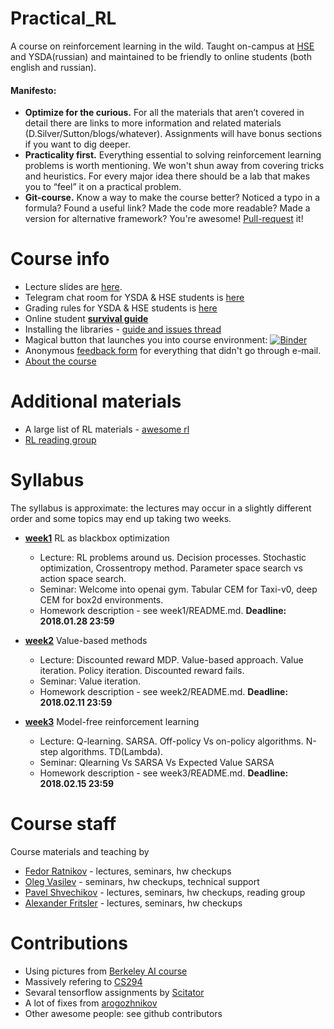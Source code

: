 # Practical_RL
A course on reinforcement learning in the wild.
Taught on-campus at [HSE](https://cs.hse.ru) and YSDA(russian)  and maintained to be friendly to online students (both english and russian).


#### Manifesto:
* __Optimize for the curious.__ For all the materials that aren’t covered in detail there are links to more information and related materials (D.Silver/Sutton/blogs/whatever). Assignments will have bonus sections if you want to dig deeper.
* __Practicality first.__ Everything essential to solving reinforcement learning problems is worth mentioning. We won't shun away from covering tricks and heuristics. For every major idea there should be a lab that makes you to “feel” it on a practical problem.
* __Git-course.__ Know a way to make the course better? Noticed a typo in a formula? Found a useful link? Made the code more readable? Made a version for alternative framework? You're awesome! [Pull-request](https://help.github.com/articles/about-pull-requests/) it!

# Course info
* Lecture slides are [here](https://yadi.sk/d/loPpY45J3EAYfU).
* Telegram chat room for YSDA & HSE students is [here](https://t.me/rlspring18)
* Grading rules for YSDA & HSE students is [here](https://github.com/yandexdataschool/Practical_RL/blob/master/GRADING.md)
* Online student __[survival guide](https://github.com/yandexdataschool/Practical_RL/wiki/Online-student's-survival-guide)__
* Installing the libraries - [guide and issues thread](https://github.com/yandexdataschool/Practical_RL/issues/1)
* Magical button that launches you into course environment: [![Binder](https://mybinder.org/badge.svg)](https://mybinder.org/v2/gh/yandexdataschool/Practical_RL/master)
* Anonymous [feedback form](https://docs.google.com/forms/d/e/1FAIpQLSdurWw97Sm9xCyYwC8g3iB5EibITnoPJW2IkOVQYE_kcXPh6Q/viewform) for everything that didn't go through e-mail.
* [About the course](https://github.com/yandexdataschool/Practical_RL/wiki/Practical-RL)

# Additional materials
* A large list of RL materials - [awesome rl](https://github.com/aikorea/awesome-rl)
* [RL reading group](https://github.com/yandexdataschool/Practical_RL/wiki/RL-reading-group)


# Syllabus

The syllabus is approximate: the lectures may occur in a slightly different order and some topics may end up taking two weeks.

* [__week1__](https://github.com/yandexdataschool/Practical_RL/tree/master/week1_intro) RL as blackbox optimization
  * Lecture: RL problems around us. Decision processes. Stochastic optimization, Crossentropy method. Parameter space search vs action space search.
  * Seminar: Welcome into openai gym. Tabular CEM for Taxi-v0, deep CEM for box2d environments.
  * Homework description - see week1/README.md. **Deadline: 2018.01.28 23:59**
  
* [__week2__](https://github.com/yandexdataschool/Practical_RL/tree/master/week2_value_based) Value-based methods
  * Lecture: Discounted reward MDP. Value-based approach. Value iteration. Policy iteration. Discounted reward fails.
  * Seminar: Value iteration.  
  * Homework description - see week2/README.md. **Deadline: 2018.02.11 23:59**

* [__week3__](https://github.com/yandexdataschool/Practical_RL/tree/master/week3_model_free) Model-free reinforcement learning
  * Lecture: Q-learning. SARSA. Off-policy Vs on-policy algorithms. N-step algorithms. TD(Lambda).
  * Seminar: Qlearning Vs SARSA Vs Expected Value SARSA
  * Homework description - see week3/README.md. **Deadline: 2018.02.15 23:59**

# Course staff
Course materials and teaching by
- [Fedor Ratnikov](https://github.com/justheuristic/) - lectures, seminars, hw checkups
- [Oleg Vasilev](https://github.com/Omrigan) - seminars, hw checkups, technical support
- [Pavel Shvechikov](https://github.com/bestxolodec) - lectures, seminars, hw checkups, reading group
- [Alexander Fritsler](https://github.com/Fritz449) - lectures, seminars, hw checkups

# Contributions
* Using pictures from [Berkeley AI course](http://ai.berkeley.edu/home.html)
* Massively refering to [CS294](http://rll.berkeley.edu/deeprlcourse/)
* Sevaral tensorflow assignments by [Scitator](https://github.com/Scitator)
* A lot of fixes from [arogozhnikov](https://github.com/arogozhnikov)
* Other awesome people: see github contributors

